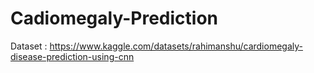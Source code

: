 # Cadiomegaly-Prediction

Dataset : https://www.kaggle.com/datasets/rahimanshu/cardiomegaly-disease-prediction-using-cnn
